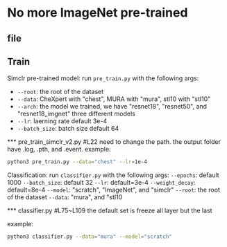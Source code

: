 # No more ImageNet pre-trained

## file

## Train
Simclr pre-trained model: run ```pre_train.py``` with the following args:
- ```--root```: the root of the dataset
- ```--data```: CheXpert with "chest", MURA with "mura", stl10 with "stl10"
- ```--arch```: the model we trained, we have "resnet18", "resnet50", and "resnet18_imgnet" three different models
- ```--lr```: laerning rate default 3e-4
- ```--batch_size```: batch size default 64

*** pre_train_simclr_v2.py #L22 need to change the path. the output folder have .log, .pth, and .event.
example:

```bash
python3 pre_train.py --data="chest" --lr=1e-4
```

Classification: run ```classifier.py``` with the following args:
```--epochs```: default 1000
```--batch_size```: default 32
```--lr```: default=3e-4
```--weight_decay```: default=8e-4
```--model```: "scratch", "ImageNet", and "simclr"
```--root```: the root of the dataset
```--data```: "mura", and "stl10

*** classifier.py #L75~L109 the default set is freeze all layer but the last

example:

```bash
python3 classifier.py --data="mura" --model="scratch"
```